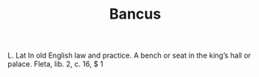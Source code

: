 ---
title: Bancus
permalink: "/definitions/bancus.html"
body: L. Lat In old English law and practice. A bench or seat in the king’s hall or
  palace. Fleta, lib. 2, c. 16, $ 1
published_at: '2018-07-07'
layout: post
---